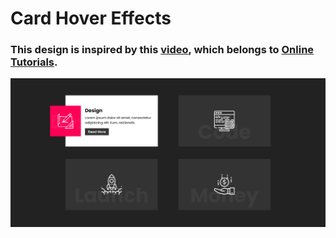 # Card Hover Effects
### This design is inspired by this [video](https://youtu.be/Vcay_PG2-DM), which belongs to [Online Tutorials](https://www.youtube.com/@OnlineTutorialsYT).

![preview img](/preview.png)
